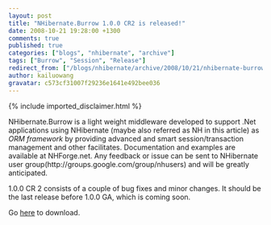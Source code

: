 ```yaml
---
layout: post
title: "NHibernate.Burrow 1.0.0 CR2 is released!"
date: 2008-10-21 19:28:00 +1300
comments: true
published: true
categories: ["blogs", "nhibernate", "archive"]
tags: ["Burrow", "Session", "Release"]
redirect_from: ["/blogs/nhibernate/archive/2008/10/21/nhibernate-burrow-1-0-0-cr2-is-released.aspx/", "/blogs/nhibernate/archive/2008/10/21/nhibernate-burrow-1-0-0-cr2-is-released.html"]
author: kailuowang
gravatar: c573cf31007f29236e1641e492bee036
---
```

{% include imported_disclaimer.html %}
<p>NHibernate.Burrow is a light weight middleware developed to support .Net applications using NHibernate (maybe also referred as NH in this article) as <em>ORM framework</em> by providing advanced and smart session/transaction management and other facilitates. Documentation and examples are available at NHForge.net. 
Any feedback or issue can be sent to NHibernate user group(http://groups.google.com/group/nhusers) and will be greatly anticipated.</p>
<p> 
1.0.0 CR 2 consists of a couple of bug fixes and minor changes. It should be the last release before 1.0.0 GA, which is coming soon.</p>
<p>Go <a target="_self" title="download" href="https://sourceforge.net/project/showfiles.php?group_id=216446&amp;package_id=272688">here</a> to download.</p>
